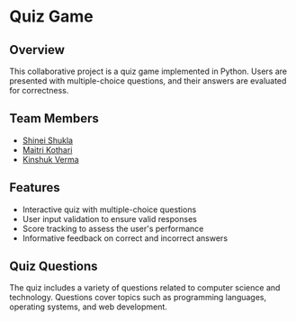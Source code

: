 
# Quiz Game

## Overview
This collaborative project is a quiz game implemented in Python. Users are presented with multiple-choice questions, and their answers are evaluated for correctness.

## Team Members
- [Shinei Shukla](https://github.com/shineishukla)
- [Maitri Kothari]()
- [Kinshuk Verma]()

## Features
- Interactive quiz with multiple-choice questions
- User input validation to ensure valid responses
- Score tracking to assess the user's performance
- Informative feedback on correct and incorrect answers

## Quiz Questions
The quiz includes a variety of questions related to computer science and technology. Questions cover topics such as programming languages, operating systems, and web development.

